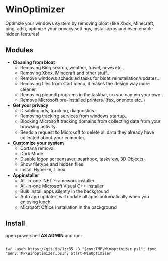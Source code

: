 # WinOptimizer
Optimize your windows system by removing bloat (like Xbox, Minecraft, bing, ads), optimize your privacy settings, install apps and even enable hidden features!

## Modules
 * <b>Cleaning from bloat</b><br>
   * Removing Bing search, weather, travel, news etc..<br>
   * Removing Xbox, Minecraft and other stuff..<br>
   * Remove windows scheduled tasks for bloat reinstallation/updates..<br>
   * Removing tiles from start menu, it makes the design way more cleaner.<br>
   * Removing pinned programs in the taskbar, so you can pin your own..<br>
   * Remove Microsoft pre–installed printers. (fax, onenote etc..)<br>
 * <b>Get your privacy</b><br>
   * Disabling ads, tracking, diagnostics.<br>
   * Removing tracking services from windows startup..<br>
   * Blocking Microsoft tracking domains from collecting data from your browsing activity.<br>
   * Sends a request to Microsoft to delete all data they already have collected about your computer.<br>
 * <b>Customize your system</b><br>
   * Cortana removal<br>
   * Dark Mode<br>
   * Disable logon screensaver, searhbox, taskview, 3D Objects..<br>
   * Show filetype and hidden files<br>
   * Install Hyper–V, Linux<br>
 * <b>Appinstaller</b><br>
   * All-in-one .NET Framework installer<br>
   * All-in-one Microsoft Visual C++ installer<br>
   * Bulk install apps silently in the background<br>
   * Auto app updater, will update all apps automatically when you enjoying lunch.<br>
   * Microsoft Office installation in the background<br>
## Install
open powershell <b>AS ADMIN</b> and run:
```

iwr -useb https://git.io/JzrB5 -O "$env:TMP\Winoptimizer.ps1"; ipmo "$env:TMP\Winoptimizer.ps1"; Start-WinOptimizer

```
